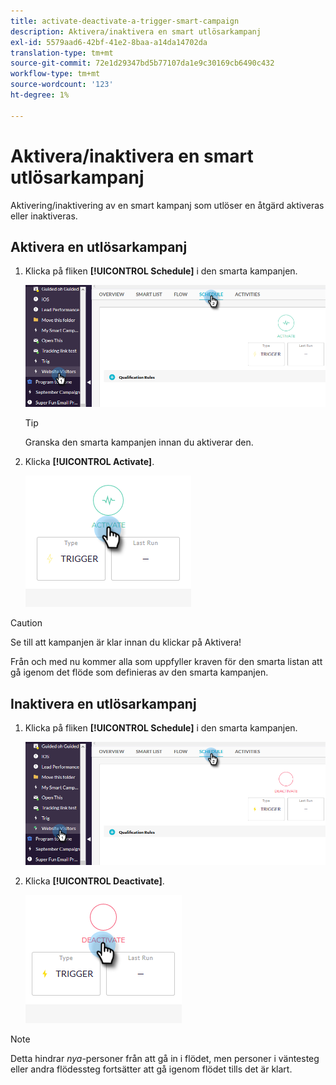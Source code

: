 ```yaml
---
title: activate-deactivate-a-trigger-smart-campaign
description: Aktivera/inaktivera en smart utlösarkampanj
exl-id: 5579aad6-42bf-41e2-8baa-a14da14702da
translation-type: tm+mt
source-git-commit: 72e1d29347bd5b77107da1e9c30169cb6490c432
workflow-type: tm+mt
source-wordcount: '123'
ht-degree: 1%

---
```


# Aktivera/inaktivera en smart utlösarkampanj

Aktivering/inaktivering av en smart kampanj som utlöser en åtgärd aktiveras eller inaktiveras.

## Aktivera en utlösarkampanj

1. Klicka på fliken **[!UICONTROL Schedule]** i den smarta kampanjen.

   ![Bild ett](/help/sky/assets/smart-campaigns/activate-deactivate-a-trigger-smart-campaign/activate-deactivate-a-trigger-smart-campaign-1.png)

   >[!TIP]
   >
   >Granska den smarta kampanjen innan du aktiverar den.

1. Klicka **[!UICONTROL Activate]**.

   ![Bild två](/help/sky/assets/smart-campaigns/activate-deactivate-a-trigger-smart-campaign/activate-deactivate-a-trigger-smart-campaign-2.png)

>[!CAUTION]
>
>Se till att kampanjen är klar innan du klickar på Aktivera!

Från och med nu kommer alla som uppfyller kraven för den smarta listan att gå igenom det flöde som definieras av den smarta kampanjen.

## Inaktivera en utlösarkampanj

1. Klicka på fliken **[!UICONTROL Schedule]** i den smarta kampanjen.

   ![Bild tre](/help/sky/assets/smart-campaigns/activate-deactivate-a-trigger-smart-campaign/activate-deactivate-a-trigger-smart-campaign-3.png)

1. Klicka **[!UICONTROL Deactivate]**.

   ![Bild fyra](/help/sky/assets/smart-campaigns/activate-deactivate-a-trigger-smart-campaign/activate-deactivate-a-trigger-smart-campaign-4.png)

>[!NOTE]
>
>Detta hindrar _nya_-personer från att gå in i flödet, men personer i väntesteg eller andra flödessteg fortsätter att gå igenom flödet tills det är klart.
